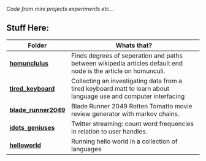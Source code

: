 *Code from mini projects experiments etc...*

## Stuff Here:

| Folder | Whats that? |
| ---|---|
| [**homunclulus**](homunclulus/) | Finds degrees of seperation and paths between wikipedia articles default end node is the article on homunculi. |
| [**tired_keyboard**](tired_keyboard/keyusage.ipynb) | Collecting an investigating data from a tired keyboard matt to learn about language use and computer interfacing |
| [**blade_runner2049**](blade_runner2049/) | Blade Runner 2049 Rotten Tomatto movie review generator with markov chains. |
| [**idots_geniuses**](idots_geniuses/) | Twitter streaming: count word frequencies in relation to user handles. |
| [**helloworld**](helloworld/) | Running hello world in a collection of languages |